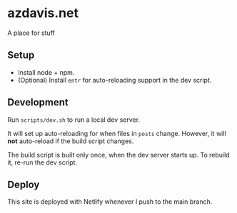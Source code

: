 # azdavis.net

A place for stuff

## Setup

- Install node + npm.
- (Optional) Install `entr` for auto-reloading support in the dev script.

## Development

Run `scripts/dev.sh` to run a local dev server.

It will set up auto-reloading for when files in `posts` change. However, it will **not** auto-reload if the build script changes.

The build script is built only once, when the dev server starts up. To rebuild it, re-run the dev script.

## Deploy

This site is deployed with Netlify whenever I push to the main branch.
